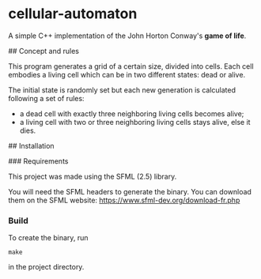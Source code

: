 # cellular-automaton

A simple C++ implementation of the John Horton Conway's **game of life**.

## Concept and rules

This program generates a grid of a certain size, divided into cells. Each cell embodies a living cell which can be in two different states: dead or alive.

The initial state is randomly set but each new generation is calculated following a set of rules:
* a dead cell with exactly three neighboring living cells becomes alive;
* a living cell with two or three neighboring living cells stays alive, else it dies.


## Installation

### Requirements

This project was made using the SFML (2.5) library.

You will need the SFML headers to generate the binary. You can download them on the SFML website: https://www.sfml-dev.org/download-fr.php

### Build

To create the binary, run 
```
make
``` 
in the project directory.